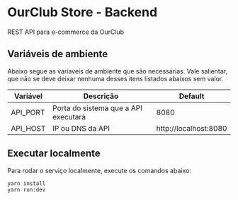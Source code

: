 # OurClub Store - Backend

REST API para e-commerce da OurClub

## Variáveis de ambiente

Abaixo segue as varíaveis de ambiente que são necessárias. Vale salientar, que não se deve deixar nenhuma desses itens listados abaixos sem valor.

| Variável | Descrição | Default |
|-|-|-|
| API_PORT | Porta do sistema que a API executará | 8080 |
| API_HOST | IP ou DNS da API | http://localhost:8080 |


## Executar localmente

Para rodar o serviço localmente, execute os comandos abaixo:

```sh
yarn install
yarn run:dev
```
